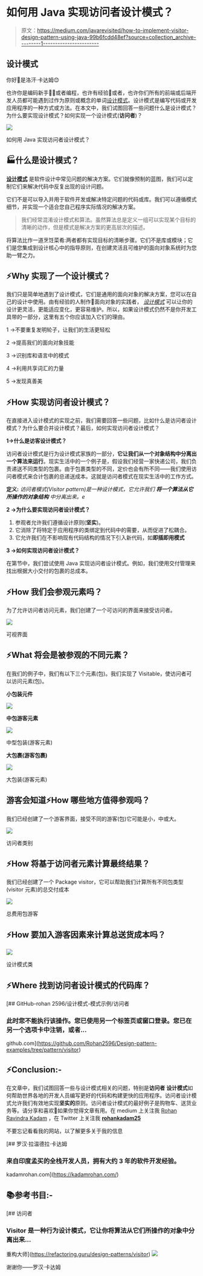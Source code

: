 # 如何用 Java 实现访问者设计模式？

> 原文：<https://medium.com/javarevisited/how-to-implement-visitor-design-pattern-using-java-99b6fcdd48ef?source=collection_archive---------1----------------------->

## 设计模式

你好👋是洛汗·卡达姆😊

也许你是编码新手👩‍💻或者编程，也许有经验👴或者，也许你们所有的前端或后端开发人员都可能遇到过作为原则或概念的单词[设计模式](/javarevisited/7-best-online-courses-to-learn-object-oriented-design-pattern-in-java-749b6399af59)。设计模式是编写代码或开发应用程序的一种方式或方法。在本文中，我们试图回答一些问题什么是设计模式？为什么要实现设计模式？如何实现一个设计模式(**访问者**)？

[![](img/ff980cf4651e1cb40ae7e60945f206f0.png)](https://javarevisited.blogspot.com/2018/02/top-5-java-design-pattern-courses-for-developers.html)

如何用 Java 实现访问者设计模式？

## 🏭什么是设计模式？

[**设计模式**](/javarevisited/7-best-books-to-learn-design-patterns-for-java-programmers-5627b93eefdb) 是软件设计中常见问题的解决方案。它们就像预制的蓝图，我们可以定制它们来解决代码中反复出现的设计问题。

它们不是可以导入并用于软件开发或解决特定问题的代码或库。我们可以遵循模式细节，并实现一个适合您自己程序实际情况的解决方案。

> 我们经常混淆设计模式和算法。虽然算法总是定义一组可以实现某个目标的清晰的动作，但是模式是解决方案的更高层次的描述。

将算法比作一道烹饪菜肴:两者都有实现目标的清晰步骤。它们不是库或模块；它们是您集成到设计核心中的指导原则，在创建灵活且可维护的面向对象系统时为您助一臂之力。

## ⚡Why 实现了一个设计模式？

我们只是简单地遇到了设计模式，它们是通用的面向对象的解决方案，您可以在自己的设计中使用。由有经验的人制作👴面向对象的实践者， [*设计模式*](https://www.java67.com/2012/09/top-10-java-design-pattern-interview-question-answer.html) 可以让你的设计更灵活，更能适应变化，更容易维护。所以，如果设计模式仍然不是你开发工具带的一部分，这里有五个你应该加入它们的理由。

1 →不要重复发明轮子，让我们的生活更轻松

2 →提高我们的面向对象技能

3 →识别库和语言中的模式

4 →利用共享词汇的力量

5 →发现真善美

## ⚡How 实现访问者设计模式？

在直接进入设计模式的实现之前，我们需要回答一些问题，比如什么是访问者设计模式？为什么要合并设计模式？最后，如何实现访问者设计模式？

**1→什么是访客设计模式？**

访问者设计模式是行为设计模式家族的一部分，**它让我们从一个对象结构中分离出一个算法来运行**。现实生活中的一个例子是，假设我们经营一家快递公司，我们负责递送不同类型的包裹。由于包裹类型的不同，定价也会有所不同——我们使用访问者模式来合计包裹的总递送成本。这就是访问者模式在现实生活中的工作方式。

**定义:**
*访问者模式(Visitor pattern)是一种设计模式，它允许我们* ***将一个算法从它所操作的对象结构*** *中分离出来。e*

**2 →为什么要实现访问者设计模式？**

1.  参观者允许我们遵循设计原则(**坚实**)。
2.  它消除了将特定于应用程序的类绑定到代码中的需要，从而促进了松耦合。
3.  它允许我们在不影响现有代码结构的情况下引入新代码，如**即插即用模式**

**3 →如何实现访问者设计模式？**

在第节中，我们尝试使用 Java 实现访问者设计模式。例如，我们使用交付管理来找出根据大小交付的包裹的总成本。

## ⚡How 我们会参观元素吗？

为了允许访问者访问元素，我们创建了一个可访问的界面来接受访问者。

[![](img/563fac77d53bce0935b8177de5cd143c.png)](https://javarevisited.blogspot.com/2015/01/adapter-vs-decorator-vs-facade-vs-proxy-pattern-java.html)

可视界面

## ⚡What 将会是被参观的不同元素？

在我们的例子中，我们有以下三个元素(包)。我们实现了 Visitable，使访问者可以访问元素(包)。

**小包装元件**

[![](img/de2b2821cdc528935d8f7a453b44ac38.png)](https://javarevisited.blogspot.com/2016/08/adapter-design-pattern-in-java-example.html#axzz7CANam4JD)

**中包游客元素**

[![](img/74aaf68e4c708dd631f88d52ba0980bf.png)](https://www.java67.com/2014/12/strategy-pattern-in-java-with-example.html)

中型包装(游客元素)

**大包裹(游客包裹)**

[![](img/ab4fe18a6b6ba01e385453ddf9674a39.png)](https://javarevisited.blogspot.com/2021/07/state-design-pattern-example-java-vending-machine.html#axzz7CANam4JD)

大包装(游客元素)

## 游客会知道⚡How 哪些地方值得参观吗？

我们已经创建了一个游客界面，接受不同的游客(包)它可能是小，中或大。

![](img/39ef0e36479d618965fd505552526673.png)

访问者类别

## ⚡How 将基于访问者元素计算最终结果？

我们已经创建了一个 Package visitor，它可以帮助我们计算所有不同包类型(visitor 元素)的总交付成本

[![](img/58e895c99a68b0e4c3ac63e50b90c7b9.png)](https://javarevisited.blogspot.com/2018/02/composite-design-pattern-in-java-real.html)

总费用包游客

## ⚡How 要加入游客因素来计算总送货成本吗？

![](img/8da588fa6358aa07266c61bc7b3bf2a7.png)

设计模式类

## ⚡Where 找到访问者设计模式的代码库？

[](https://github.com/Rohan2596/Design-pattern-examples/tree/pattern/visitor) [## GitHub-rohan 2596/设计模式-模式示例/访问者

### 此时您不能执行该操作。您已使用另一个标签页或窗口登录。您已在另一个选项卡中注销，或者…

github.com](https://github.com/Rohan2596/Design-pattern-examples/tree/pattern/visitor) 

## ⚡Conclusion:-

在文章中，我们试图回答一些与设计模式相关的问题，特别是**访问者** **设计模式**如何帮助世界各地的开发人员编写更好的代码和构建更快的应用程序。访问者设计模式允许我们有效地实现**坚实的**原则。访问者设计模式的最好例子是购物车、送货业务等。请分享和喜欢💖如果你觉得文章有用。在 medium 上关注我 [Rohan Ravindra Kadam](https://medium.com/u/a1b33b7cda75?source=post_page-----99b6fcdd48ef--------------------------------) ，在 Twitter 上关注我 [**rohankadam25**](https://twitter.com/rohankadam25)

不要忘记看看我的网站，以了解更多关于我的信息

 [## 罗汉·拉温德拉·卡达姆

### 来自印度孟买的全栈开发人员，拥有大约 3 年的软件开发经验。

kadamrohan.com](https://kadamrohan.com/) 

## 📚参考书目:-

[](https://refactoring.guru/design-patterns/visitor) [## 访问者

### Visitor 是一种行为设计模式，它让你将算法从它们所操作的对象中分离出来…

重构大师](https://refactoring.guru/design-patterns/visitor) ![](img/6db7d9f33aba9b4474e06235040cbf26.png)

谢谢你——罗汉·卡达姆